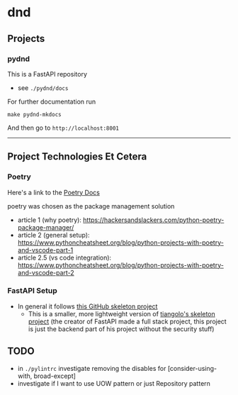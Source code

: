 # dnd

## Projects

### pydnd
This is a FastAPI repository
- see `./pydnd/docs`

For further documentation run
```shell
make pydnd-mkdocs
```
And then go to `http://localhost:8001`
___
## Project Technologies Et Cetera
### Poetry
Here's a link to the [Poetry Docs](https://python-poetry.org/docs/cli/)

poetry was chosen as the package management solution
* article 1 (why poetry): https://hackersandslackers.com/python-poetry-package-manager/
* article 2 (general setup): https://www.pythoncheatsheet.org/blog/python-projects-with-poetry-and-vscode-part-1
* article 2.5 (vs code integration): https://www.pythoncheatsheet.org/blog/python-projects-with-poetry-and-vscode-part-2

### FastAPI Setup
* In general it follows [this GitHub skeleton project](https://github.com/skb1129/fastapi-boilerplate/tree/master/app)
  * This is a smaller, more lightweight version of [tiangolo's skeleton project](https://github.com/tiangolo/full-stack-fastapi-postgresql) (the creator of FastAPI made a full stack project, this project is just the backend part of his project without the security stuff)

## TODO
- in `./pylintrc` investigate removing the disables for [consider-using-with, broad-except]
- investigate if I want to use UOW pattern or just Repository pattern
